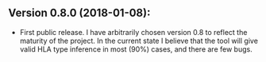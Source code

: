 Version 0.8.0 (2018-01-08):
--------------------------
 - First public release. I have arbitrarily chosen version 0.8 to reflect the
   maturity of the project. In the current state I believe that the tool will
   give valid HLA type inference in most (90%) cases, and there are few bugs.
